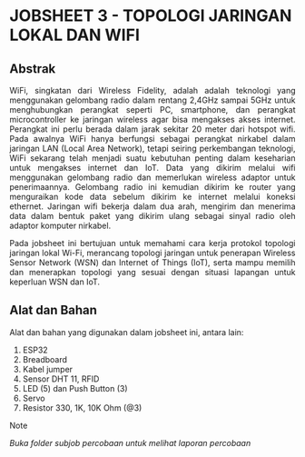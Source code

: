 # JOBSHEET 3 - TOPOLOGI JARINGAN LOKAL DAN WIFI

## Abstrak
<p align="justify">WiFi, singkatan dari Wireless Fidelity, adalah adalah teknologi yang menggunakan gelombang radio dalam rentang 2,4GHz sampai 5GHz untuk menghubungkan perangkat seperti PC, smartphone, dan perangkat microcontroller ke jaringan wireless agar bisa mengakses akses internet. Perangkat ini perlu berada dalam jarak sekitar 20 meter dari hotspot wifi. Pada awalnya WiFi hanya berfungsi sebagai perangkat nirkabel dalam jaringan LAN (Local Area Network), tetapi seiring perkembangan teknologi, WiFi sekarang telah menjadi suatu kebutuhan penting dalam keseharian untuk mengakses internet dan IoT. 
Data yang dikirim melalui wifi menggunakan gelombang radio dan memerlukan wireless adaptor untuk penerimaannya. Gelombang radio ini kemudian dikirim ke router yang menguraikan kode data sebelum dikirim ke internet melalui koneksi ethernet. Jaringan wifi bekerja dalam dua arah, mengirim dan menerima data dalam bentuk paket yang dikirim ulang sebagai sinyal radio oleh adaptor komputer nirkabel.</p>

<p align="justify">Pada jobsheet ini bertujuan untuk memahami cara kerja protokol topologi jaringan lokal Wi-Fi, merancang topologi jaringan untuk penerapan Wireless Sensor Network (WSN) dan Internet of Things (IoT), serta mampu memilih dan menerapkan topologi yang sesuai dengan situasi lapangan untuk keperluan WSN dan IoT.</p>

## Alat dan Bahan

Alat dan bahan yang digunakan dalam jobsheet ini, antara lain:
  1. ESP32
  2. Breadboard
  3. Kabel jumper
  4. Sensor DHT 11, RFID
  5. LED (5) dan Push Button (3)
  6. Servo
  7. Resistor 330, 1K, 10K Ohm (@3)

> [!NOTE]  
> *Buka folder subjob percobaan untuk melihat laporan percobaan*


